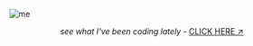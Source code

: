 ![me](https://github.com/user-attachments/assets/253eda6f-4e6c-4e53-a5ca-e4d24218b764)

<p align="center"> 
  <i>see what I've been coding lately -</i>
  <a href="https://polyglotparrot.github.io/jump/" target="_blank" rel="noopener noreferrer">CLICK HERE ↗</a>
</p>

















  



